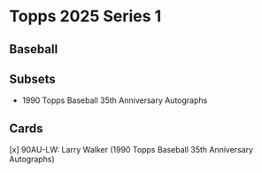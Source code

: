 # Topps 2025 Series 1
## Baseball

## Subsets

- 1990 Topps Baseball 35th Anniversary Autographs

## Cards

[x] 90AU-LW: Larry Walker (1990 Topps Baseball 35th Anniversary Autographs) <br>